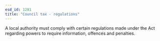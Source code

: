 ```yaml
---
esd_id: 1281
title: "Council tax - regulations"
---
```


A local authority must comply with certain regulations made under the Act regarding powers to require information, offences and penalties.

